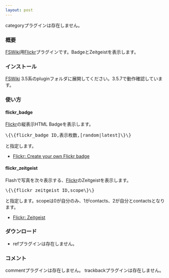 ```yaml
---
layout: post
---
```

<p><span class="error">categoryプラグインは存在しません。</span></p>
<h3>概要</h3>
<p><a href="http://fswiki.poi.jp/">FSWiki</a>用<a href="http://flickr.com/">Flickr</a>プラグインです。BadgeとZeitgeistを表示します。</p>
<h3>インストール</h3>
<p><a href="http://fswiki.poi.jp/">FSWiki</a> 3.5系のpluginフォルダに展開してください。3.5.7で動作確認しています。</p>
<h3>使い方</h3>
<h4>flickr_badge</h4>
<p><a href="http://flickr.com/">Flickr</a>の縦表示HTML Badgeを表示します。</p>
<pre>\{\{flickr_badge ID,表示枚数,[random|latest]\}\}
</pre>
<p>と指定します。</p>
<ul>
<li><a href="http://flickr.com/badge_new.gne">Flickr: Create your own Flickr badge</a></li>
</ul>
<h4>flickr_zeitgeist</h4>
<p>Flashで写真を次々表示する、<a href="http://flickr.com/">Flickr</a>のZeitgeistを表示します。</p>
<pre>\{\{flickr_zeitgeist ID,scope\}\}
</pre>
<p>と指定します。scopeは0が自分のみ、1がcontacts、2が自分とcontactsとなります。</p>
<ul>
<li><a href="http://flickr.com/fun/zeitgeist/">Flickr: Zeitgeist</a></li>
</ul>
<h3>ダウンロード</h3>
<ul>
<li><span class="error">refプラグインは存在しません。</span></li>
</ul>
<h3>コメント</h3>
<p><span class="error">commentプラグインは存在しません。</span> <span class="error">trackbackプラグインは存在しません。</span> </p>
